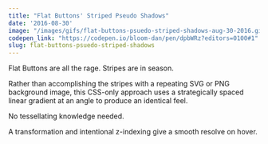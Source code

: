 ```yaml
---
title: "Flat Buttons' Striped Pseudo Shadows"
date: '2016-08-30'
image: "/images/gifs/flat-buttons-psuedo-striped-shadows-aug-30-2016.gif"
codepen_link: "https://codepen.io/bloom-dan/pen/dpbWRz?editors=0100#1"
slug: flat-buttons-psuedo-striped-shadows
---
```


Flat Buttons are all the rage. Stripes are in season.

Rather than accomplishing the stripes with a repeating SVG or PNG background image, this CSS-only approach uses a strategically spaced linear gradient at an angle to produce an identical feel.

No tessellating knowledge needed.

A transformation and intentional z-indexing give a smooth resolve on hover.
